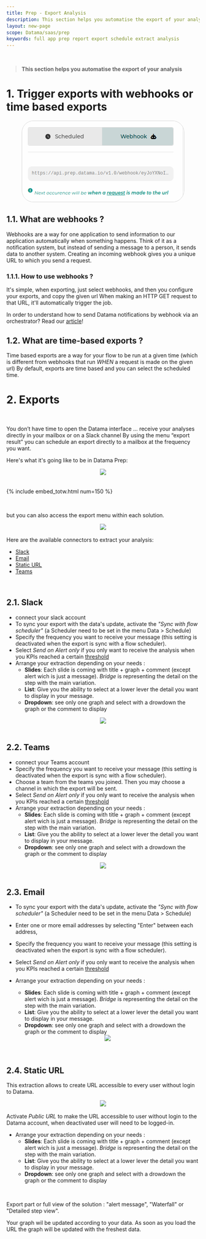 ```yaml
---
title: Prep - Export Analysis
description: This section helps you automatise the export of your analysis
layout: new-page 
scope: Datama/saas/prep
keywords: full app prep report export schedule extract analysis
---
```

<br>

> **This section helps you automatise the export of your analysis**

# 1. Trigger exports with webhooks or time based exports
<center><img style="border:1px solid lightgray; border-radius:30px;" src="./images/webhooks_time.png"/></center>


## 1.1. What are webhooks ?
Webhooks are a way for one application to send information to our application automatically when something happens.
Think of it as a notification system, but instead of sending a message to a person, it sends data to another system.
Creating an incoming webhook gives you a unique URL to which you send a request.

### 1.1.1. How to use webhooks ?
It's simple, when exporting, just select webhooks, and then you configure your exports, and copy the given url
When making an HTTP GET request to that URL, it'll automatically trigger the job.

In order to understand how to send Datama notifications by webhook via an orchestrator? Read our [article](https://datama.io/how-to-send-datama-notifications-by-webhook-via-an-orchestrator-ga4-bq-gcp-example/)!

## 1.2. What are time-based exports ?

Time based exports are a way for your flow to be run at a given time (which is different from webhooks that run _WHEN_ a
request is made on the given url)
By default, exports are time based and you can select the scheduled time.
<br>

# 2. Exports
<br>

You don’t have time to open the Datama interface … receive your analyses directly in your mailbox or on a Slack channel
By using the menu “export result” you can schedule an export directly to a mailbox at the frequency you want.

Here's what it's going like to be in Datama Prep:

<center><img src="{{site.url}}/{{site.baseurl}}/core_app/new/prep/interface/images/prep_export.png"/></center>

<br>

{% include embed_totw.html num=150 %}

<br>

but you can also access the export menu within each solution.
<center><img src="{{site.url}}/{{site.baseurl}}/core_app/new/prep/interface/images/prep_exportToggle.png"/></center>


Here are the available connectors to extract your analysis:
- [Slack](#21-slack)
- [Email](#23-email)
- [Static URL](#24-static-url)
- [Teams](#23-email)

<br>

## 2.1. Slack

- connect your slack account
- To sync your export with the data's update, activate the <i>"Sync with flow scheduler"</i> (a Scheduler need to be set in the menu Data > Schedule)
- Specify the frequency you want to receive your message (this setting is deactivated when the export is sync with a flow scheduler).
- Select <i>Send on Alert only</i> if you only want to receive the analysis when you KPIs reached a certain [threshold]({{site.url}}/{{site.baseurl}}/core_app/new/prep/interface/threshold.html")
- Arrange your extraction depending on your needs :
    - **Slides**: Each slide is coming with title + graph + comment (except alert wich is just a message). <i>Bridge</i> is representing the detail on the step with the main variation.
    - **List**: Give you the ability to select at a lower lever the detail you want to display in your message.
    - **Dropdown**: see only one graph and select with a drowdown the graph or the comment to display


<center><img src="{{site.url}}/{{site.baseurl}}/core_app/new/prep/interface/images/prep_exportSlack.jpg"/></center>


<br>

## 2.2. Teams

- connect your Teams account
- Specify the frequency you want to receive your message (this setting is deactivated when the export is sync with a flow scheduler).
- Choose a team from the teams you joined. Then you may choose a channel in which the export will be sent.
- Select <i>Send on Alert only</i> if you only want to receive the analysis when you KPIs reached a certain [threshold]({{site.url}}/{{site.baseurl}}/core_app/new/prep/interface/threshold.html")
- Arrange your extraction depending on your needs :
    - **Slides**: Each slide is coming with title + graph + comment (except alert wich is just a message). <i>Bridge</i> is representing the detail on the step with the main variation.
    - **List**: Give you the ability to select at a lower lever the detail you want to display in your message.
    - **Dropdown**: see only one graph and select with a drowdown the graph or the comment to display

<center><img src="{{site.url}}/{{site.baseurl}}/core_app/new/prep/interface/images/prep_exportTeams.jpg"/></center>

<br>

## 2.3. Email

- To sync your export with the data's update, activate the <i>"Sync with flow scheduler"</i> (a Scheduler need to be set in the menu Data > Schedule)
- Enter one or more email addresses by selecting "Enter" between each address,
- Specify the frequency you want to receive your message (this setting is deactivated when the export is sync with a flow scheduler).
- Select <i>Send on Alert only</i> if you only want to receive the analysis when you KPIs reached a certain [threshold]({{site.url}}/{{site.baseurl}}/core_app/new/prep/interface/threshold.html")
- Arrange your extraction depending on your needs :
    - **Slides**: Each slide is coming with title + graph + comment (except alert wich is just a message). <i>Bridge</i> is representing the detail on the step with the main variation.
    - **List**: Give you the ability to select at a lower lever the detail you want to display in your message.
    - **Dropdown**: see only one graph and select with a drowdown the graph or the comment to display

    <center><img src="{{site.url}}/{{site.baseurl}}/core_app/new/prep/interface/images/prep_exportEmail.png"/></center>

<br>

## 2.4. Static URL

This extraction allows to create URL accessible to every user without login to Datama.

<center><img src="{{site.url}}/{{site.baseurl}}/core_app/new/prep/interface/images/export_URLCreateNew.png"/></center>

Activate <i>Public URL</i> to make the URL accessible to user without login to the Datama account, when deactivated user will need to be logged-in.

- Arrange your extraction depending on your needs :
    - **Slides**: Each slide is coming with title + graph + comment (except alert wich is just a message). <i>Bridge</i> is representing the detail on the step with the main variation.
    - **List**: Give you the ability to select at a lower lever the detail you want to display in your message.
    - **Dropdown**: see only one graph and select with a drowdown the graph or the comment to display

<br>

Export part or full view of the solution : "alert message", "Waterfall" or "Detailed step view".

Your graph wil be updated according to your data. As soon as you load the URL the graph will be updated with the freshest data.

<br>
